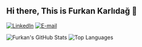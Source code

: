 ## Hi there, This is Furkan Karlıdağ 👋

[![LinkedIn](https://img.shields.io/badge/LinkedIn-%230077B5.svg?logo=linkedin&logoColor=white)](https://www.linkedin.com/in/furkan-karlidag-447853206/)
[![E-mail](https://img.shields.io/badge/E--mail-furkankarlidag1@gmail.com-red)](mailto:furkankarlidag1@gmail.com)




![Furkan's GitHub Stats](https://github-readme-stats.vercel.app/api?username=furkankarlidag&show_icons=true&locale=en)
![Top Languages](https://github-readme-stats.vercel.app/api/top-langs/?username=furkankarlidag&layout=compact&theme=default)

